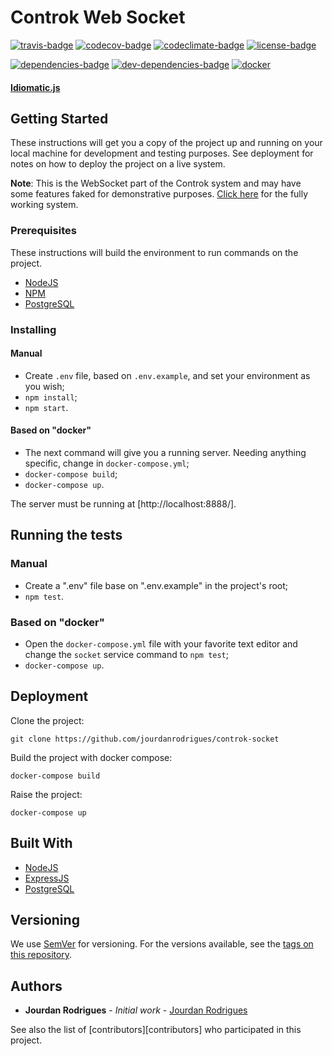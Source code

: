 # Controk Web Socket

[![travis-badge]][travis]
[![codecov-badge]][codecov]
[![codeclimate-badge]][codeclimate]
[![license-badge]][license]

[![dependencies-badge]][dependencies]
[![dev-dependencies-badge]][dev-dependencies]
[![docker]]()

#### [Idiomatic.js][idiomatic-js]

## Getting Started

These instructions will get you a copy of the project up and running on your local machine for development and testing purposes. See deployment for notes on how to deploy the project on a live system.

**Note**: This is the WebSocket part of the Controk system and may have some features faked for demonstrative purposes. [Click here](https://github.com/jourdanrodrigues/controk-docker) for the fully working system.

### Prerequisites

These instructions will build the environment to run commands on the project.

* [NodeJS][node-link]
* [NPM](https://www.npmjs.com/)
* [PostgreSQL](https://www.postgresql.org/)

### Installing

#### Manual

- Create `.env` file, based on `.env.example`, and set your environment as you wish;
- `npm install`;
- `npm start`.

#### Based on "docker"

- The next command will give you a running server. Needing anything specific, change in `docker-compose.yml`;
- `docker-compose build`;
- `docker-compose up`.

The server must be running at [http://localhost:8888/].

## Running the tests

### Manual

- Create a ".env" file base on ".env.example" in the project's root;
- `npm test`.

### Based on "docker"

- Open the `docker-compose.yml` file with your favorite text editor and change the `socket` service command to `npm test`;
- `docker-compose up`.

## Deployment

Clone the project:

`git clone https://github.com/jourdanrodrigues/controk-socket`

Build the project with docker compose:

`docker-compose build`

Raise the project:

`docker-compose up`

## Built With

* [NodeJS][node-link]
* [ExpressJS](http://expressjs.com/)
* [PostgreSQL](https://www.postgresql.org/)

## Versioning

We use [SemVer](http://semver.org/) for versioning. For the versions available, see the [tags on this repository](https://github.com/jourdanrodrigues/controk-socket/tags). 

## Authors

* **Jourdan Rodrigues** - *Initial work* - [Jourdan Rodrigues](https://github.com/jourdanrodrigues/)

See also the list of [contributors][contributors] who participated in this project.

[idiomatic-js]: https://github.com/rwaldron/idiomatic.js
[travis-badge]: https://travis-ci.org/jourdanrodrigues/controk-socket.svg?branch=master
[travis]: https://travis-ci.org/jourdanrodrigues/controk-socket?branch=master
[codecov-badge]: https://codecov.io/gh/jourdanrodrigues/controk-socket/branch/master/graph/badge.svg
[codecov]: https://codecov.io/gh/jourdanrodrigues/controk-socket
[license-badge]: https://img.shields.io/github/license/jourdanrodrigues/controk-socket.svg
[license]: https://github.com/jourdanrodrigues/controk-socket/blob/master/LICENSE
[docker]: https://img.shields.io/docker/automated/jourdanrodrigues/controk-socket.svg
[dependencies-badge]: https://david-dm.org/jourdanrodrigues/controk-socket.svg
[dependencies]: https://david-dm.org/jourdanrodrigues/controk-socket
[dev-dependencies-badge]: https://david-dm.org/jourdanrodrigues/controk-socket/dev-status.svg
[dev-dependencies]: https://david-dm.org/jourdanrodrigues/controk-socket?type=dev
[codeclimate-badge]: https://codeclimate.com/github/jourdanrodrigues/controk-socket/badges/gpa.svg
[codeclimate]: https://codeclimate.com/github/jourdanrodrigues/controk-socket
[node-link]: https://nodejs.org/en/
